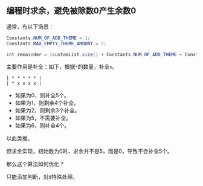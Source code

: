 ## 编程时求余，避免被除数0产生余数0

通常，有以下场景：

```java
Constants.NUM_OF_ADD_THEME = 1;
Constants.MAX_EMPTY_THEME_AMOUNT = 5;

int remainder = (customList.size() + Constants.NUM_OF_ADD_THEME + Constants.MAX_EMPTY_THEME_AMOUNT) % Constants.MAX_EMPTY_THEME_AMOUNT;
```

主要作用是补全：如下，根据`*`的数量，补全`x`。

```shell
| * * * * * |
| * x x x x |
```

* 如果为0，则补全5个。
* 如果为1，则剩余4个补全。
* 如果为2，则剩余3个补全。
* 如果为5，不需要补全。
* 如果为6，则补全4个。

以此类推。

但求余实现，初始数为0时，求余并不是5，而是0，导致不会补全5个。

那么这个算法如何优化？

只能添加判断，对`0`特殊处理。
